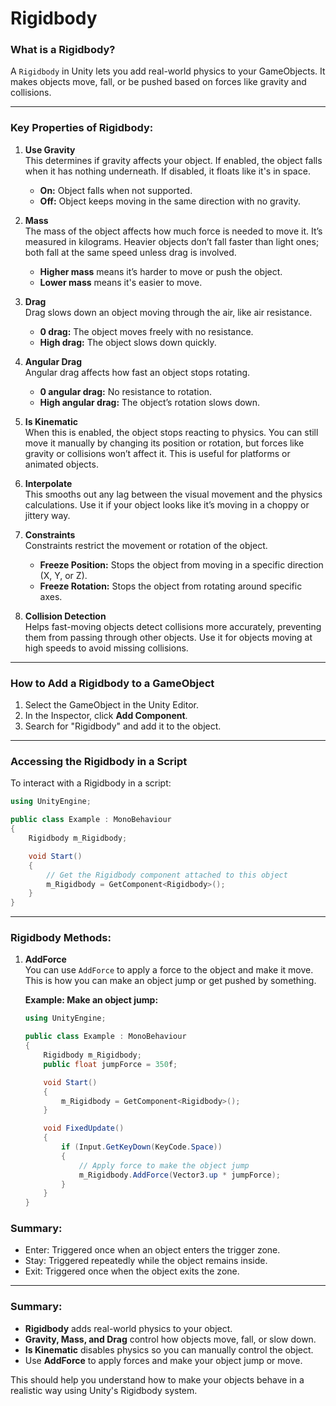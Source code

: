# Rigidbody

### **What is a Rigidbody?**
A `Rigidbody` in Unity lets you add real-world physics to your GameObjects. It makes objects move, fall, or be pushed based on forces like gravity and collisions.

---

### **Key Properties of Rigidbody:**

1. **Use Gravity**  
   This determines if gravity affects your object. If enabled, the object falls when it has nothing underneath. If disabled, it floats like it's in space.  
   - **On:** Object falls when not supported.
   - **Off:** Object keeps moving in the same direction with no gravity.

2. **Mass**  
   The mass of the object affects how much force is needed to move it. It’s measured in kilograms. Heavier objects don’t fall faster than light ones; both fall at the same speed unless drag is involved.  
   - **Higher mass** means it’s harder to move or push the object.
   - **Lower mass** means it's easier to move.

3. **Drag**  
   Drag slows down an object moving through the air, like air resistance.  
   - **0 drag:** The object moves freely with no resistance.
   - **High drag:** The object slows down quickly.

4. **Angular Drag**  
   Angular drag affects how fast an object stops rotating.  
   - **0 angular drag:** No resistance to rotation.
   - **High angular drag:** The object’s rotation slows down.

5. **Is Kinematic**  
   When this is enabled, the object stops reacting to physics. You can still move it manually by changing its position or rotation, but forces like gravity or collisions won’t affect it. This is useful for platforms or animated objects.

6. **Interpolate**  
   This smooths out any lag between the visual movement and the physics calculations. Use it if your object looks like it’s moving in a choppy or jittery way.

7. **Constraints**  
   Constraints restrict the movement or rotation of the object.  
   - **Freeze Position:** Stops the object from moving in a specific direction (X, Y, or Z).
   - **Freeze Rotation:** Stops the object from rotating around specific axes.

8. **Collision Detection**  
   Helps fast-moving objects detect collisions more accurately, preventing them from passing through other objects. Use it for objects moving at high speeds to avoid missing collisions.

---

### **How to Add a Rigidbody to a GameObject**
1. Select the GameObject in the Unity Editor.
2. In the Inspector, click **Add Component**.
3. Search for "Rigidbody" and add it to the object.

---

### **Accessing the Rigidbody in a Script**
To interact with a Rigidbody in a script:

```csharp
using UnityEngine;

public class Example : MonoBehaviour
{
    Rigidbody m_Rigidbody;

    void Start()
    {
        // Get the Rigidbody component attached to this object
        m_Rigidbody = GetComponent<Rigidbody>();
    }
}
```

---

### **Rigidbody Methods:**

1. **AddForce**  
   You can use `AddForce` to apply a force to the object and make it move. This is how you can make an object jump or get pushed by something.

   **Example: Make an object jump:**
   ```csharp
   using UnityEngine;

   public class Example : MonoBehaviour
   {
       Rigidbody m_Rigidbody;
       public float jumpForce = 350f;

       void Start()
       {
           m_Rigidbody = GetComponent<Rigidbody>();
       }

       void FixedUpdate()
       {
           if (Input.GetKeyDown(KeyCode.Space))
           {
               // Apply force to make the object jump
               m_Rigidbody.AddForce(Vector3.up * jumpForce);
           }
       }
   }
   ```

### Summary:
- Enter: Triggered once when an object enters the trigger zone.
- Stay: Triggered repeatedly while the object remains inside.
- Exit: Triggered once when the object exits the zone.

---

### **Summary:**
- **Rigidbody** adds real-world physics to your object.
- **Gravity, Mass, and Drag** control how objects move, fall, or slow down.
- **Is Kinematic** disables physics so you can manually control the object.
- Use **AddForce** to apply forces and make your object jump or move.

This should help you understand how to make your objects behave in a realistic way using Unity's Rigidbody system.